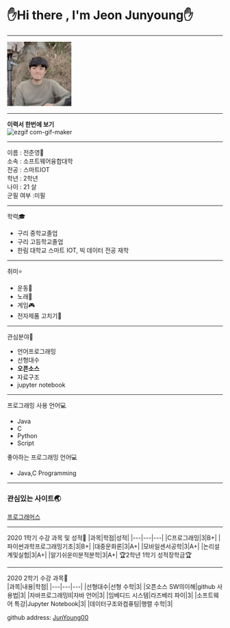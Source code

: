  # :raised_hand:Hi there , I'm Jeon Junyoung:raised_hand:
---
<img src=JJY.jpg height=150 widht=150>

---
**이력서 한번에 보기**    
![ezgif com-gif-maker](https://user-images.githubusercontent.com/71204818/97970718-4b2f6880-1e05-11eb-98bf-e964729e25ff.gif)

---
이름 : 전준영:boy:    
소속 : 소프트웨어융합대학    
전공 : 스마트IOT    
학년 : 2학년    
나이 : 21 살      
군필 여부 :미필   

---
학력:mortar_board:    
* 구리 중학교졸업   
* 구리 고등학교졸업   
* 한림 대학교 스마트 IOT, 빅 데이터 전공 재학

---
취미:star: 
* 운동:muscle:    
* 노래:microphone:   
* 게임:video_game:   
* 전자제품 고치기:hammer:   

---
관심분야:book:
* 언어프로그래밍
* 선형대수
* **오픈소스**
* 자료구조
* jupyter notebook

---
프로그래밍 사용 언어:computer:
* Java
* C
* Python
* Script

좋아하는 프로그래밍 언어:computer:  
* Java,C Programming

---
### 관심있는 사이트:earth_asia:   
[프로그래머스][programmers]

-------
 2020 1학기 수강 과목 및 성적:memo: 
 |과목|학점|성적|
 |---|---|---|
 |C프로그래밍|3|B+|
 |파이썬과학프로그래밍기초|3|B+|
 |대중문화론|3|A+|
 |모바일센서공학|3|A+|
 |논리설계및실험|3|A+| 
 |알기쉬운미분적분학|3|A+|
:trophy:2학년 1학기 성적장학금:trophy:    

--------
 2020 2학기 수강 과목:memo:  
 |과목|내용|학점|
 |---|---|---|
 |선형대수|선형 수학|3|
 |오픈소스 SW의이해|github 사용법|3|
 |자바프로그래밍II|자바 언어|3|
 |임베디드 시스템|라즈베리 파이|3|
 |소프트웨어 특강|Jupyter Notebook|3|
 |데이터구조와컴퓨팅|행렬 수학|3|
 
github address: [JunYoung00][github] 

[github]:http://github.com/Junyoung00
[programmers]:https://programmers.co.kr/
